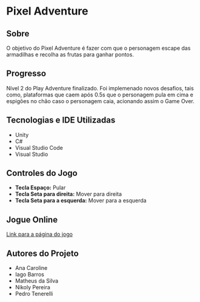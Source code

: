 # Pixel Adventure

## Sobre
O objetivo do Pixel Adventure é fazer com que o personagem escape das armadilhas e recolha as frutas para ganhar pontos. 

## Progresso
Nível 2 do Play Adventure finalizado. 
Foi implemenado novos desafios, tais como, plataformas que caem após 0.5s que o personagem pula em cima e espigões no chão caso o personagem caia, acionando assim o Game Over.

## Tecnologias e IDE Utilizadas
- Unity
- C#
- Visual Studio Code
- Visual Studio

## Controles do Jogo
- **Tecla Espaço:** Pular
- **Tecla Seta para direita:** Mover para direita
- **Tecla Seta para a esquerda:** Mover para a esquerda

## Jogue Online
[Link para a página do jogo](https://placeholder.com)

## Autores do Projeto
- Ana Caroline
- Iago Barros
- Matheus da Silva
- Nikoly Pereira
- Pedro Tenerelli
